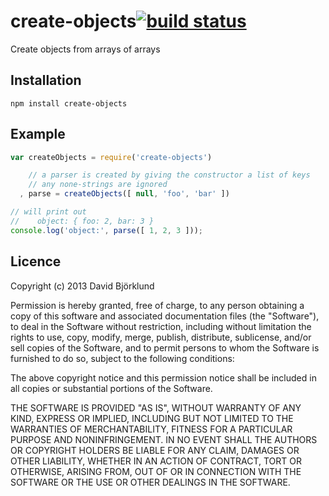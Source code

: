 # create-objects[![build status](https://secure.travis-ci.org/kesla/create-objects.png)](http://travis-ci.org/kesla/create-objects)

Create objects from arrays of arrays

## Installation

```
npm install create-objects
```

## Example

```javascript
var createObjects = require('create-objects')

    // a parser is created by giving the constructor a list of keys
    // any none-strings are ignored
  , parse = createObjects([ null, 'foo', 'bar' ])

// will print out
//    object: { foo: 2, bar: 3 }
console.log('object:', parse([ 1, 2, 3 ]));
```

## Licence

Copyright (c) 2013 David Björklund

Permission is hereby granted, free of charge, to any person obtaining a copy
of this software and associated documentation files (the "Software"), to deal
in the Software without restriction, including without limitation the rights
to use, copy, modify, merge, publish, distribute, sublicense, and/or sell
copies of the Software, and to permit persons to whom the Software is
furnished to do so, subject to the following conditions:

The above copyright notice and this permission notice shall be included in
all copies or substantial portions of the Software.

THE SOFTWARE IS PROVIDED "AS IS", WITHOUT WARRANTY OF ANY KIND, EXPRESS OR
IMPLIED, INCLUDING BUT NOT LIMITED TO THE WARRANTIES OF MERCHANTABILITY,
FITNESS FOR A PARTICULAR PURPOSE AND NONINFRINGEMENT. IN NO EVENT SHALL THE
AUTHORS OR COPYRIGHT HOLDERS BE LIABLE FOR ANY CLAIM, DAMAGES OR OTHER
LIABILITY, WHETHER IN AN ACTION OF CONTRACT, TORT OR OTHERWISE, ARISING FROM,
OUT OF OR IN CONNECTION WITH THE SOFTWARE OR THE USE OR OTHER DEALINGS IN
THE SOFTWARE.

